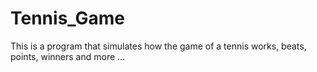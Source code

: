 # Tennis_Game
This is a program that simulates how the game of a tennis works, beats, points, winners and more ...
